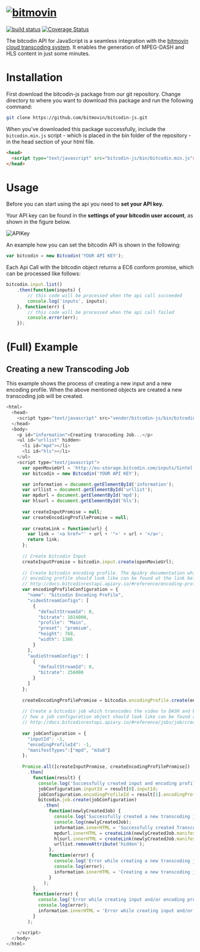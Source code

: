 # [![bitmovin](https://cloudfront-prod.bitmovin.com/wp-content/themes/Bitmovin-V-0.1/images/logo3.png)](http://www.bitmovin.com)
[![build status](https://travis-ci.org/bitmovin/bitcodin-js.svg)](https://travis-ci.org/bitmovin/bitcodin-js)
[![Coverage Status](https://coveralls.io/repos/bitmovin/bitcodin-js/badge.svg?branch=master)](https://coveralls.io/r/bitmovin/bitcodin-js?branch=master)

The bitcodin API for JavaScript is a seamless integration with the [bitmovin cloud transcoding system](http://www.bitmovin.com). It enables the generation of MPEG-DASH and HLS content in just some minutes.

# Installation
First download the bitcodin-js package from our git repository. Change directory to where you want to download this package and run the following command:

```bash
git clone https://github.com/bitmovin/bitcodin-js.git
```
When you've downloaded this package successfully, include the `bitcodin.min.js` script - which is placed in the bin folder of the repository - in the head section of your html file.

```html
<head>
  <script type="text/javascript" src="bitcodin-js/bin/bitcodin.min.js"></script>
</head>
```

# Usage

Before you can start using the api you need to **set your API key.**

Your API key can be found in the **settings of your bitcodin user account**, as shown in the figure below.

![APIKey](https://cloudfront-prod.bitmovin.com/wp-content/uploads/2016/04/api-key.png)

An example how you can set the bitcodin API is shown in the following:

```javascript
var bitcodin = new Bitcodin('YOUR API KEY');
```

Each Api Call with the bitcodin object returns a EC6 conform promise, which can be processed 
like follows:

```javascript
bitcodin.input.list()
    .then(function(inputs) {
        // this code will be processed when the api call succeeded
        console.log('inputs', inputs);
    }, function(err) {
        // this code will be processed when the api call failed
        console.error(err);
    });
```

# (Full) Example

## Creating a new Transcoding Job

This example shows the process of creating a new input and a new encoding profile. 
When the above mentioned objects are created a new transcoding job will be created.

```javascript
<html>
  <head>
    <script type="text/javascript" src="vendor/bitcodin-js/bin/bitcodin.min.js"></script>
  </head>
  <body>
    <p id="information">Creating transcoding Job...</p>
    <ul id="urllist" hidden>
      <li id="mpd"></li>
      <li id="hls"></li>
    </ul>
    <script type="text/javascript">
      var openMovieUrl = 'http://eu-storage.bitcodin.com/inputs/Sintel.2010.720p.mkv';
      var bitcodin = new Bitcodin('YOUR API KEY');

      var information = document.getElementById('information');
      var urllist = document.getElementById('urllist');
      var mpdurl = document.getElementById('mpd');
      var hlsurl = document.getElementById('hls');
      
      var createInputPromise = null;
      var createEncodingProfilePromise = null;
            
      var createLink = function(url) {
        var link = '<a href="' + url + '">' + url + '</a>';
        return link;
      };
      
      // Create bitcodin Input 
      createInputPromise = bitcodin.input.create(openMovieUrl);
      
      // Create bitcodin encoding profile. The ApiAry documentation which explains how such a 
      // encoding profile should look like can be found at the link below
      // http://docs.bitcodinrestapi.apiary.io/#reference/encoding-profiles/create-an-encoding-profile
      var encodingProfileConfiguration = {
        "name": "bitcodin Encoding Profile",
        "videoStreamConfigs": [
          {
            "defaultStreamId": 0,
            "bitrate": 1024000,
            "profile": "Main",
            "preset": "premium",
            "height": 768,
            "width": 1366
          }
        ],
        "audioStreamConfigs": [
          {
            "defaultStreamId": 0,
            "bitrate": 256000
          }
        ]
      };
      
      createEncodingProfilePromise = bitcodin.encodingProfile.create(encodingProfileConfiguration);
            
      // Create a bitcodin job which transcodes the video to DASH and HLS. The ApiAry documentation which explains 
      // how a job configuration object should look like can be found at the following link below
      // http://docs.bitcodinrestapi.apiary.io/#reference/jobs/job/create-a-job
      
      var jobConfiguration = { 
        "inputId": -1,
        "encodingProfileId": -1,
        "manifestTypes":["mpd", "m3u8"]
      };
      
      Promise.all([createInputPromise, createEncodingProfilePromise])
        .then(
          function(result) {
            console.log('Successfully created input and encoding profile');
            jobConfiguration.inputId = result[0].inputId;
            jobConfiguration.encodingProfileId = result[1].encodingProfileId;
            bitcodin.job.create(jobConfiguration)
              .then(
                function(newlyCreatedJob) {
                  console.log('Successfully created a new transcoding job:');
                  console.log(newlyCreatedJob);
                  information.innerHTML = 'Successfully created Transcoding Job!';
                  mpdurl.innerHTML = createLink(newlyCreatedJob.manifestUrls.mpdUrl);
                  hlsurl.innerHTML = createLink(newlyCreatedJob.manifestUrls.m3u8Url);
                  urllist.removeAttribute('hidden');
                }, 
                function(error) {
                  console.log('Error while creating a new transcoding job:');
                  console.log(error);
                  information.innerHTML = 'Creating a new transcoding job failed!';
                }
              );
          }, 
          function(error) {
            console.log('Error while creating input and/or encoding profile:');
            console.log(error);
            information.innerHTML = 'Error while creating input and/or encoding profile';
          }
        );
      
    </script>
  </body>
</html>
```
